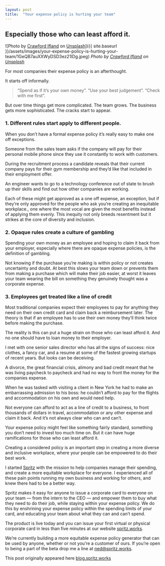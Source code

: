 ```yaml
---
layout: post
title:  "Your expense policy is hurting your team"
---
```


## Especially those who can least afford it.

![Photo by [Crawford Ifland](https://unsplash.com/photos/V2UpdUxiBWI) on [Unsplash](https://unsplash.com/search/photos/san-francisco)]({{ site.baseurl }}/assets/images/your-expense-policy-is-hurting-your-team/1GeQB7auXXWyDSD3ez21lDg.jpeg) 
*Photo by [Crawford Ifland](https://unsplash.com/photos/V2UpdUxiBWI?utm_source=unsplash&utm_medium=referral&utm_content=creditCopyText) on [Unsplash](https://unsplash.com/search/photos/san-francisco?utm_source=unsplash&utm_medium=referral&utm_content=creditCopyText)*

For most companies their expense policy is an afterthought.

It starts off informally.
> “Spend as if it’s your own money”.
> “Use your best judgement”.
> “Check with me first”.

But over time things get more complicated. The team grows. The business gets more sophisticated. The cracks start to appear.

### **1. Different rules start apply to different people.**

When you don’t have a formal expense policy it’s really easy to make one off exceptions.

Someone from the sales team asks if the company will pay for their personal mobile phone since they use it constantly to work with customers.

During the recruitment process a candidate reveals that their current company pays for their gym membership and they’d like that included in their employment offer.

An engineer wants to go to a technology conference out of state to brush up their skills and find out how other companies are working.

Each of these might get approved as a one off expense, an exception, but if they’re only approved for the people who ask you’re creating an inequitable workplace., one where the most vocal are given the most benefits instead of applying them evenly. This inequity not only breeds resentment but it strikes at the core of diversity and inclusion.

### **2. Opaque rules create a culture of gambling**

Spending your own money as an employee and hoping to claim it back from your employer, especially where there are opaque expense policies, is the definition of gambling.

Not knowing if the purchase you’re making is within policy or not creates uncertainty and doubt. At best this slows your team down or prevents them from making a purchase which will make their job easier, at worst it leaves your team wearing the bill on something they genuinely thought was a corporate expense.

### **3. Employees get treated like a line of credit**

Most traditional companies expect their employees to pay for anything they need on their own credit card and claim back a reimbursement later. The theory is that if an employee has to use their own money they’ll think twice before making the purchase.

The reality is this can put a huge strain on those who can least afford it. And no one should have to loan money to their employer.

I met with one senior sales director who has all the signs of success: nice clothes, a fancy car, and a resume at some of the fastest growing startups of recent years. But looks can be deceiving.

A divorce, the great financial crisis, alimony and bad credit meant that he was living paycheck to paycheck and had no way to front the money for the companies expense.

When he was tasked with visiting a client in New York he had to make an embarrassing admission to his boss: he couldn’t afford to pay for the flights and accommodation on his own and would need help.

Not everyone can afford to act as a line of credit to a business, to front thousands of dollars in travel, accommodation or any other expense and claim it back. And it’s not always clear who can and can’t.

Your expense policy might feel like something fairly standard, something you don’t need to invest too much time on. But it can have huge ramifications for those who can least afford it.

Creating a considered policy is an important step in creating a more diverse and inclusive workplace, where your people can be empowered to do their best work.

I started [Spritz](https://spritz.works/) with the mission to help companies manage their spending, and create a more equitable workplace for everyone. I experienced all of these pain points running my own business and working for others, and knew there had to be a better way.

Spritz makes it easy for anyone to issue a corporate card to everyone on your team — from the intern to the CEO — and empower them to buy what they need to do their job, while staying within your expense policy. We do this by enshrining your expense policy within the spending limits of your card, and educating your team about what they can and can’t spend.

The product is live today and you can issue your first virtual or physical corporate card in less than five minutes at our website [spritz.works](https://spritz.works/).

We’re currently building a more equitable expense policy generator that can be used by anyone, whether or not you’re a customer of ours. If you’re open to being a part of the beta drop me a line at [ned@spritz.works](mailto:ned@spritz.works).

This post originally appeared here [blog.spritz.works](https://blog.spritz.works/2019/03/06/your-expense-policy-is-hurting-your-team)
